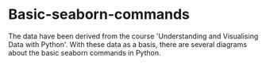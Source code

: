 # Basic-seaborn-commands
The data have been derived from the course 'Understanding and Visualising Data with Python'. With these data
as a basis, there are several diagrams about the basic seaborn commands in Python.
